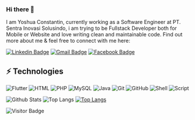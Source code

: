 ### Hi there 👋

I am Yoshua Constantin, currently working as a Software Engineer at PT. Sentra Inovasi Solusindo, i am trying to be Fullstack Developer both for Mobile or Website and love writing clean and maintainable code. Find out more about me & feel free to connect with me here:

[![Linkedin Badge](https://img.shields.io/badge/-yoshuaconstantin-blue?style=flat-square&logo=Linkedin&logoColor=white&link=https://www.linkedin.com/in/yoshuaconstantin/)](https://www.linkedin.com/in/yoshua-constantin-63a9b0190/)
[![Gmail Badge](https://img.shields.io/badge/-yoshuaconstantine.k@gmail.com-c14438?style=flat-square&logo=Gmail&logoColor=white&link=mailto:mdraanik12@gmail.com)](mailto:joshuaconstantine.k@gmail.com)
[![Facebook Badge](https://img.shields.io/badge/yoshuaconstantin-1877F2?style=flat-square&logo=facebook&logoColor=white&link=https://www.facebook.com/rashedul.alam.anik.2/)](https://www.facebook.com/joshuaconstantine.k/)


## ⚡ Technologies

![Flutter](https://img.shields.io/badge/Flutter-IOS%2FAndroid%20Dev-blue)
![HTML](https://img.shields.io/badge/HTML-Simple%20Web-red)
![PHP](https://img.shields.io/badge/PHP-Junior%20Web%20Dev-Green)
![MySQL](https://img.shields.io/badge/-MySQL-black?style=flat-square&logo=mysql)
![Java](https://img.shields.io/badge/Java-Native%20Android%20Dev-yellow)
![Git](https://img.shields.io/badge/-Git-black?style=flat-square&logo=git)
![GitHub](https://img.shields.io/badge/-GitHub-181717?style=flat-square&logo=github)
![Shell](https://img.shields.io/badge/Shell-Android%20Shell-black)
![Script](https://img.shields.io/badge/Script-Android%20Script-critical)


![Github Stats](https://github-readme-stats.vercel.app/api?username=yoshuaconstantin&count_private=true&show_icons=true&include_all_commits=true)
![Top Langs](https://github-readme-stats.vercel.app/api/top-langs/?username=yoshuaconstantin&hide=TeX&layout=compact)
[![Top Langs](https://github-readme-stats.vercel.app/api/top-langs/?username=anuraghazra)](https://github.com/anuraghazra/github-readme-stats)


![Visitor Badge](https://visitor-badge.laobi.icu/badge?page_id=yoshuaconstanin.yoshuaconstantin)
